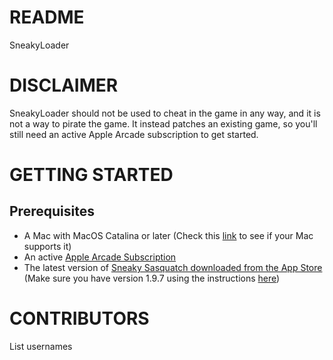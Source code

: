 # README
SneakyLoader

# DISCLAIMER
SneakyLoader should not be used to cheat in the game in any way, and it is not a way to pirate the game. It instead patches an existing game, so you'll still need an active Apple Arcade subscription to get started.

# GETTING STARTED
## Prerequisites
* A Mac with MacOS Catalina or later (Check this [link]([https://example.com](https://support.apple.com/kb/SP803)) to see if your Mac supports it)
* An active [Apple Arcade Subscription](https://www.apple.com/apple-arcade/)
* The latest version of [Sneaky Sasquatch downloaded from the App Store](https://apps.apple.com/us/app/sneaky-sasquatch/id1098342019) (Make sure you have version 1.9.7 using the instructions [here](https://www.rac7.com/SneakySasquatch/Support/))

# CONTRIBUTORS
List usernames
